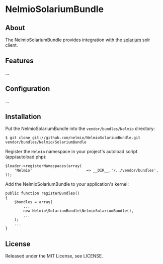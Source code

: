# NelmioSolariumBundle

## About

The NelmioSolariumBundle provides integration with the [solarium](www.solarium-project.org)
solr client.

## Features

...

## Configuration

...

## Installation

Put the NelmioSolariumBundle into the ``vendor/bundles/Nelmio`` directory:

    $ git clone git://github.com/nelmio/NelmioSolariumBundle.git vendor/bundles/Nelmio/SolariumBundle

Register the `Nelmio` namespace in your project's autoload script (app/autoload.php):

    $loader->registerNamespaces(array(
        'Nelmio'                        => __DIR__.'/../vendor/bundles',
    ));

Add the NelmioSolariumBundle to your application's kernel:

    public function registerBundles()
    {
        $bundles = array(
            ...
            new Nelmio\SolariumBundle\NelmioSolariumBundle(),
            ...
        );
        ...
    }

## License

Released under the MIT License, see LICENSE.
